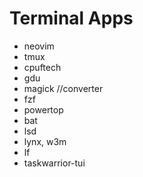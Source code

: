 # Terminal Apps

* neovim
* tmux
* cpuftech
* gdu
* magick //converter
* fzf
* powertop
* bat
* lsd
* lynx, w3m
* lf
* taskwarrior-tui
